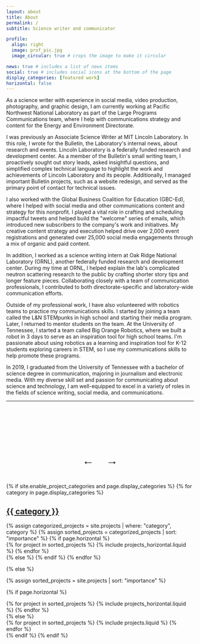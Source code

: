 ```yaml
---
layout: about
title: About
permalink: /
subtitle: Science writer and communicator

profile:
  align: right
  image: prof_pic.jpg
  image_circular: true # crops the image to make it circular

news: true # includes a list of news items
social: true # includes social icons at the bottom of the page
display_categories: [featured work]
horizontal: false
---
```


As a science writer with experience in social media, video production, photography, and graphic design, I am currently working at Pacific Northwest National Laboratory as part of the Large Programs Communications team, where I help with communications strategy and content for the Energy and Environment Directorate.

I was previously an Associate Science Writer at MIT Lincoln Laboratory. In this role, I wrote for the Bulletin, the Laboratory's internal news, about research and events. Lincoln Laboratory is a federally funded research and development center. As a member of the Bulletin's small writing team, I proactively sought out story leads, asked insightful questions, and simplified complex technical language to highlight the work and achievements of Lincoln Laboratory and its people. Additionally, I managed important Bulletin projects, such as a website redesign, and served as the primary point of contact for technical issues.

I also worked with the Global Business Coalition for Education (GBC-Ed), where I helped with social media and other communications content and strategy for this nonprofit. I played a vital role in crafting and scheduling impactful tweets and helped build the "welcome" series of emails, which introduced new subscribers to the company's work and initiatives. My creative content strategy and execution helped drive over 2,000 event registrations and generated over 25,000 social media engagements through a mix of organic and paid content.

In addition, I worked as a science writing intern at Oak Ridge National Laboratory (ORNL), another federally funded research and development center. During my time at ORNL, I helped explain the lab's complicated neutron scattering research to the public by crafting shorter story tips and longer feature pieces. Collaborating closely with a team of communication professionals, I contributed to both directorate-specific and laboratory-wide communication efforts.

Outside of my professional work, I have also volunteered with robotics teams to practice my communications skills. I started by joining a team called the L&N STEMpunks in high school and starting their media program. Later, I returned to mentor students on the team. At the University of Tennessee, I started a team called Big Orange Robotics, where we built a robot in 3 days to serve as an inspiration tool for high school teams. I'm passionate about using robotics as a learning and inspiration tool for K-12 students exploring careers in STEM, so I use my communications skills to help promote these programs.

In 2019, I graduated from the University of Tennessee with a bachelor of science degree in communication, majoring in journalism and electronic media. With my diverse skill set and passion for communicating about science and technology, I am well-equipped to excel in a variety of roles in the fields of science writing, social media, and communications.

---
<!-- Testimonial Carousel -->
<div id="testimonial-carousel" class="carousel">
  <div class="carousel-content"></div>
</div>
<div id="testimonial-carousel" class="carousel">
  <div class="carousel-arrows">
    <button id="prev-arrow" class="carousel-arrow">←</button>
    <button id="next-arrow" class="carousel-arrow">→</button>
  </div>
</div>

<!-- Inline Testimonials -->
<script>
  const testimonials = [
    { "quote": "Josh was an integral part of the weekly internal Bulletin at Lincoln Laboratory. When I first joined the team there was a lot to take in and Josh did a wonderful job at getting me up to speed and worked hard to try and integrate video content into the publication. He kept track of all of our stories and was good at leading the team through conversations and trouble shooting when necessary.", "author": "Riley Brunner, Video Content Producer, Jumo Health" },
    { "quote": "Josh has been a great addition to our digital communications and marketing firm, supporting social media and email marketing for a global education nonprofit client. He is a very strong written communicator who can translate complex ideas into digestible long-form and short-form content. In addition to his writing skills, Josh brings critical technical abilities to our digital work, frequently suggesting ways to do our work more effectively or efficiently. For example, he developed a system to route social media ad traffic sent to a third-party event registration site through our website to gather better performance data and control the look/feel of how the auto-populated previews appeared when shared on social networks. In my time working with Josh, I have also always been impressed with his quick responsiveness – especially since we have worked entirely remotely amid social distancing measures. Josh is a great team player that any company or organization would be lucky to have! DM me if you'd like to know more.", "author": "Jamie Lonie, Digital Media Marketing Specialist, Global Business Coalition for Education" },
    { "quote": "It was really a pleasure to work with Josh. He hit the ground running and was able to help us create successful new social media content and campaigns from the get go. His work made a huge difference at a time when all of us were very busy and he was very autonomous and able to suggest/ implement new creative ideas.", "author": "Francois Servranckx, Environmental, Social and Governance (ESG) Communcications Lead, Guardian Life" },
    { "quote": "Josh was a science writing intern on my team at Oak Ridge National Laboratory during his senior year of college, 2018-2019. ORNL science writing internships are challenging and demanding, and Josh was equal to the task, proving to be a valuable contributor to the team and a talented writer. His area of focus was research underway at the Neutron Sciences Directorate, which is fascinating but quite difficult to learn and understand—let alone explain clearly in layman’s terms to readers who are not science educated. During his year here, several pieces Josh wrote were featured on the website of the US Department of Energy Office of Science, which is a significant accomplishment for an intern and a testament to his ability to clearly translate the science for broad audiences.", "author": "Wendy Hames, Senior Technical Editor, Oak Ridge National Laboratory" },
    { "quote": "Josh has an excellent ability to devise a vision for a team and then develop an action plan to see that vision enacted. Most people are either vision leaders OR vision enactors, but Josh is both. In their first year as a team, Big Orange Robotics, under Josh’s leadership, successfully completed a 72 hour build on time and on budget. The team also executed an aggressive outreach plan by bringing their robot to over ten schools in East Tennessee. The outreach was well received by the schools and had a significant and positive impact on the community. Josh’s initiative in establishing Big Orange Robotics and leading them to a successful first year will leave a lasting impact on both the team and the University of Tennessee even after he graduates.", "author": "Rachel Ellestad, Associate Dean for Student Success, University of Minnesota Duluth" },
    { "quote": "As a senior Science and Technology Writer at Oak Ridge National Laboratory, I had the pleasure of working with Josh in 2018-2019 while he was interning as a Science Writer for ORNL's Neutron Science Directorate. Time after time, Josh proved he is capable of turning some of the world's most advanced and complex science into feature stories and news releases that are easily understandable by the general public. He was also adept at helping develop marketing communications and social media content in support of our directorate’s outreach objectives. Josh is highly skilled at interviewing subjects to obtain information and quotes for his stories. His ability to put interviewees at ease while asking detailed and sometimes pointed questions is a testament to his highly developed interpersonal skills. He also accepts advice and direction well, and understands when to seek help, if needed, during the story development process. I can confidently recommend that anyone looking for a dedicated and experienced writer would do well to consider Josh Witt for the position.", "author": "Paul Boisvert, Senior Science Writer, Oak Ridge National Laboratory" },
    { "quote": "Josh has been an excellent communicator, organizer, and leader for two of the robotics teams I've been a part of: L&N STEMpunks and Big Orange Robotics. Working on the same leadership team as Josh has been a good experience both times, as he's always keeping up with things that I know I would have forgotten, such as weekly newsletters, announcement timing, and following up on conversations. Any organization Josh leads I'm confident will have great internal communication and delegation.", "author": "Ben Klein, Director of Engineering, Swiftly" },
    { "quote": "Josh is a skillful communicator and strong leader. I have volunteered as mentor alongside Josh for 3 years on a robotics team which meets year-round, often 5-7 days per week during competition season. Josh is highly organized, dedicated, business-minded, and exceptionally tech-savvy. He provides wide-ranging leadership to the team in communications, social media, finance, outreach, team organization, as well as website development and other highly technical functions. Josh is passionate about mentoring and inspiring students within the community. His professional manner, outstanding communication skills, and involvement with the community make him a natural leader.", "author": "Randy Brown, Senior Software Developer, Agilaire" }
  ];

  document.addEventListener("DOMContentLoaded", function () {
    const prevArrow = document.getElementById("prev-arrow");
    const nextArrow = document.getElementById("next-arrow");
    const carouselContent = document.querySelector(".carousel-content");
    let currentIndex = 0;
    let autoScroll;

    // Populate the carousel with testimonials
    function loadTestimonials() {
      testimonials.forEach((testimonial, index) => {
        const item = document.createElement("div");
        item.classList.add("carousel-item");
        if (index === 0) {
          item.classList.add("active"); // Make the first item visible
        }
        item.innerHTML = `
          <blockquote class="quote">"${testimonial.quote}"</blockquote>
          <cite class="author">- ${testimonial.author}</cite>
        `;
        carouselContent.appendChild(item);
      });
      startAutoScroll(); // Begin auto-scrolling
    }

    // Show a specific testimonial by index
    function showTestimonial(index) {
      const items = document.querySelectorAll(".carousel-item");
      items.forEach((item, i) => {
        item.classList.toggle("active", i === index);
      });
    }

    // Change slide based on direction
    function changeSlide(direction) {
      currentIndex = (currentIndex + direction + testimonials.length) % testimonials.length;
      showTestimonial(currentIndex);
    }

    // Automatic scrolling
    function startAutoScroll() {
      autoScroll = setInterval(() => {
        changeSlide(1); // Move to the next slide
      }, 6000);
    }

    function stopAutoScroll() {
      clearInterval(autoScroll);
    }

    // Event listeners for arrows
    prevArrow.addEventListener("click", () => {
      stopAutoScroll();
      changeSlide(-1);
      startAutoScroll();
    });

    nextArrow.addEventListener("click", () => {
      stopAutoScroll();
      changeSlide(1);
      startAutoScroll();
    });

    loadTestimonials(); // Load testimonials on page load
  });
</script>

<!-- Testimonial Carousel CSS -->
<style>
  #testimonial-carousel {
    position: relative;
    width: 100%;
    max-width: 800px;
    margin: 40px auto;
    overflow: hidden; /* Contain content */
    text-align: center;
    font-family: var(--global-font-family);
    background-color: var(--global-background-color);
    border-radius: var(--global-border-radius, 8px);
    box-shadow: var(--global-box-shadow);
  }

  .carousel-content {
    padding: 20px;
    box-sizing: border-box;
  }

  .carousel-item {
    display: none;
    opacity: 0;
    transition: opacity 0.5s var(--global-transition-ease, ease-in-out);
  }

  .carousel-item.active {
    display: block;
    opacity: 1;
  }

  .carousel-item blockquote {
    background: none;
    border: none;
    font-style: italic;
    font-size: inherit;
    line-height: 1.6;
    color: var(--global-text-color-light);
    margin: 0 0 10px;
    padding: 0;
  }

  .carousel-item cite {
    display: block;
    margin-top: 15px;
    font-size: 1.1em;
    font-weight: bold;
    color: var(--global-theme-color);
  }

  .carousel-arrows {
    display: flex;
    justify-content: center;
    gap: 20px; /* Space between the arrows */
    margin-top: 20px; /* Space above the arrows */
  }

  .carousel-arrow {
    background: none;
    border: none;
    font-size: 2rem;
    cursor: pointer;
    color: var(--global-theme-color);
    transition: color 0.3s ease;
  }

  .carousel-arrow:hover {
    color: var(--global-theme-color-dark);
  }

  /* Responsive Adjustments */
  @media (max-width: 768px) {
    #testimonial-carousel {
      max-width: 100%;
    }

    .carousel-arrow {
      font-size: 1.5rem;
    }

    .carousel-arrows {
      gap: 10px;
    }
  }

</style>


<!-- pages/projects.md -->
<div class="projects">
{% if site.enable_project_categories and page.display_categories %}
  <!-- Display categorized projects -->
  {% for category in page.display_categories %}
  <a id="{{ category }}" href=".#{{ category }}">
    <h2 class="category">{{ category }}</h2>
  </a>
  {% assign categorized_projects = site.projects | where: "category", category %}
  {% assign sorted_projects = categorized_projects | sort: "importance" %}
  <!-- Generate cards for each project -->
  {% if page.horizontal %}
  <div class="container">
    <div class="row row-cols-1 row-cols-md-2">
    {% for project in sorted_projects %}
      {% include projects_horizontal.liquid %}
    {% endfor %}
    </div>
  </div>
  {% else %}
  {% endif %}
  {% endfor %}

{% else %}

<!-- Display projects without categories -->

{% assign sorted_projects = site.projects | sort: "importance" %}

  <!-- Generate cards for each project -->

{% if page.horizontal %}

  <div class="container">
    <div class="row row-cols-1 row-cols-md-2">
    {% for project in sorted_projects %}
      {% include projects_horizontal.liquid %}
    {% endfor %}
    </div>
  </div>
  {% else %}
  <div class="row row-cols-1 row-cols-md-3">
    {% for project in sorted_projects %}
      {% include projects.liquid %}
    {% endfor %}
  </div>
  {% endif %}
{% endif %}
</div>
